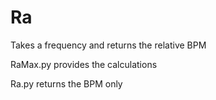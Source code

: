 # Ra
Takes a frequency and returns the relative BPM

RaMax.py provides the calculations

Ra.py returns the BPM only
